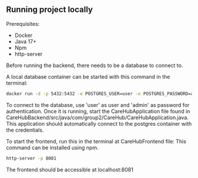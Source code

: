 
<h2>Running project locally</h2>

Prerequisites:
 - Docker
 - Java 17+
 - Npm
 - http-server

Before running the backend, there needs to be a database to connect to.

A local database container can be started with this command in the terminal:

```bash
docker run -d -p 5432:5432 -e POSTGRES_USER=user -e POSTGRES_PASSWORD=admin --name postgres postgres
```

To connect to the database, use 'user' as user and 'admin' as password for authentication.
Once it is running, start the CareHubApplication file found in CareHubBackend/src/java/com/group2/CareHub/CareHubApplication.java. 
This application should automatically connect to the postgres container with the credentials.

To start the frontend, run this in the terminal at CareHubFrontend file:
This command can be installed using npm.
```bash
http-server -p 8081
```

The frontend should be accessible at localhost:8081

